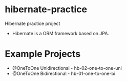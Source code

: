 # hibernate-practice
 Hibernate practice project
 
 - Hibernate is a ORM framework based on JPA.
 
 # Example Projects
 
 - @OneToOne Unidirectional - hb-02-one-to-one-uni
 - @OneToOne Bidirectional - hb-01-one-to-one-bi
